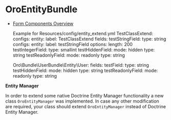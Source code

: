 OroEntityBundle
========================

- [Form Components Overview](./Resources/doc/form_components.md)


    Example for Resources/config/entity_extend.yml
    TestClassExtend:
        configs:
            entity:
                label:                  TestClassExtend
        fields:
            testStringField:
                type:                   string
                configs:
                    entity:
                        label:          testStringField
                options:
                    length:             200
            testIntegerField:
                type:                   smallint
            testHiddenField:
                mode:                   hidden
                type:                   string
            testReadonlyField:
                mode:                   readonly
                type:                   string

    Oro\Bundle\UserBundle\Entity\User:
        fields:
            testField:
                type:                   string
            testHiddenField:
                mode:                   hidden
                type:                   string
            testReadonlyField:
                mode:                   readonly
                type:                   string
                
**Entity Manager**

In order to extend some native Doctrine Entity Manager functionality a new class `OroEntityManager` was implemented.
In case any other modification are required, your class should extend `OroEntityManager` instead of Doctrine Entity Manager.
